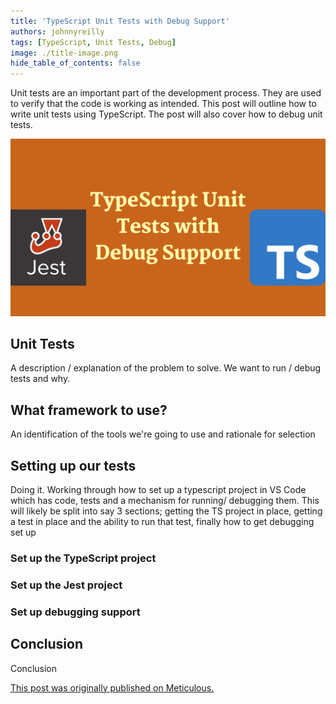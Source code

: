 ```yaml
---
title: 'TypeScript Unit Tests with Debug Support'
authors: johnnyreilly
tags: [TypeScript, Unit Tests, Debug]
image: ./title-image.png
hide_table_of_contents: false
---
```


Unit tests are an important part of the development process. They are used to verify that the code is working as intended. This post will outline how to write unit tests using TypeScript. The post will also cover how to debug unit tests.

![title image reading "TypeScript Unit Tests with Debug Support" with TypeScript and Jest logos](title-image.png)

## Unit Tests

A description / explanation of the problem to solve. We want to run / debug tests and why.

## What framework to use?

An identification of the tools we're going to use and rationale for selection

## Setting up our tests

Doing it. Working through how to set up a typescript project in VS Code which has code, tests and a mechanism for running/ debugging them. This will likely be split into say 3 sections; getting the TS project in place, getting a test in place and the ability to run that test, finally how to get debugging set up

### Set up the TypeScript project

### Set up the Jest project

### Set up debugging support

## Conclusion

Conclusion

[This post was originally published on Meticulous.](https://meticulous.ai/blog/)
